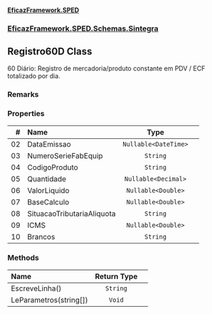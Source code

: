 #### [EficazFramework.SPED](EficazFrameworkSPED.md 'EficazFramework SPED')
### [EficazFramework.SPED.Schemas.Sintegra](EficazFramework.SPED.Schemas.Sintegra.md 'EficazFramework.SPED.Schemas.Sintegra')

## Registro60D Class

60 Diário: Registro de mercadoria/produto constante em PDV / ECF totalizado por dia.

### Remarks
### Properties

| # | Name | Type | |
| ---: | :--- | :---: | :--- |
| 02 | DataEmissao | `Nullable<DateTime>` |  |
| 03 | NumeroSerieFabEquip | `String` |  |
| 04 | CodigoProduto | `String` |  |
| 05 | Quantidade | `Nullable<Decimal>` |  |
| 06 | ValorLiquido | `Nullable<Double>` |  |
| 07 | BaseCalculo | `Nullable<Double>` |  |
| 08 | SituacaoTributariaAliquota | `String` |  |
| 09 | ICMS | `Nullable<Double>` |  |
| 10 | Brancos | `String` |  |
### Methods

| Name | Return Type | |
| :--- | :---: | :--- |
| EscreveLinha() | `String` |  |
| LeParametros(string[]) | `Void` |  |
